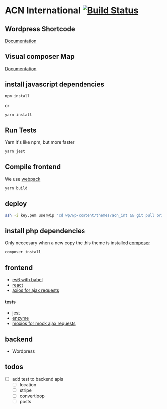 # ACN International [![Build Status](https://semaphoreci.com/api/v1/developersoul/acn_int/branches/master/shields_badge.svg)](https://semaphoreci.com/developersoul/acn_int)

## Wordpress Shortcode
[Documentation](https://codex.wordpress.org/Shortcode_API)

## Visual composer Map
[Documentation](https://wpbakery.atlassian.net/wiki/pages/viewpage.action?pageId=524332)

## install javascript dependencies
```bash
npm install
``` 
or
```bash
yarn install
``` 
## Run Tests
Yarn it's like npm, but more faster
```bash
yarn jest
```

## Compile frontend
We use [webpack](https://webpack.js.org/)
```bash
yarn build
```

## deploy 
```bash
ssh -i key.pem user@ip 'cd wp/wp-content/themes/acn_int && git pull origin master'
```
## install php dependencies
Only neccesary when a new copy the this theme is installed
[composer](https://getcomposer.org/)
```bash
composer install
``` 


## frontend
- [es6 with babel](https://babeljs.io/)
- [react](https://facebook.github.io/react/)
- [axios for ajax requests](https://github.com/mzabriskie/axios)

#### tests
- [jest](https://facebook.github.io/jest/)
- [enzyme](http://airbnb.io/enzyme/)
- [moxios for mock ajax requests](https://github.com/mzabriskie/moxios)

## backend
- Wordpress

## todos
- [ ] add test to backend apis
	-	[ ] location
	- [ ] stripe
	- [ ] convertloop
	- [ ] posts

